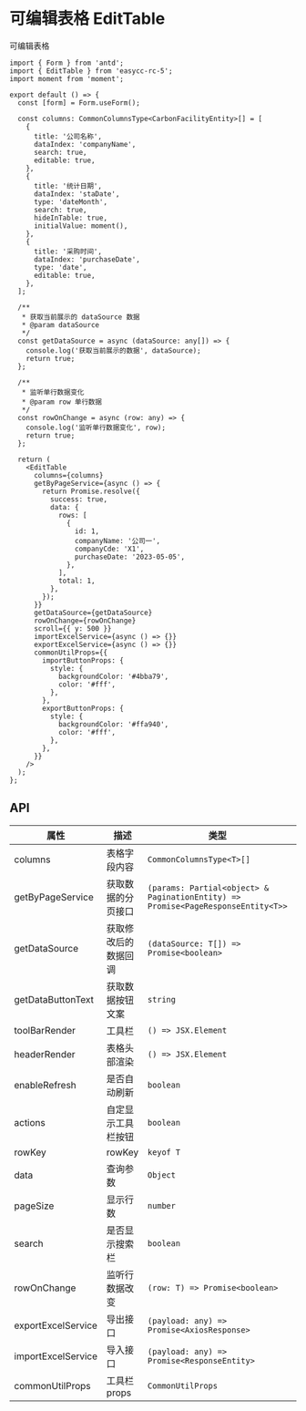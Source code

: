 # 可编辑表格 EditTable

可编辑表格

```tsx
import { Form } from 'antd';
import { EditTable } from 'easycc-rc-5';
import moment from 'moment';

export default () => {
  const [form] = Form.useForm();

  const columns: CommonColumnsType<CarbonFacilityEntity>[] = [
    {
      title: '公司名称',
      dataIndex: 'companyName',
      search: true,
      editable: true,
    },
    {
      title: '统计日期',
      dataIndex: 'staDate',
      type: 'dateMonth',
      search: true,
      hideInTable: true,
      initialValue: moment(),
    },
    {
      title: '采购时间',
      dataIndex: 'purchaseDate',
      type: 'date',
      editable: true,
    },
  ];

  /**
   * 获取当前展示的 dataSource 数据
   * @param dataSource
   */
  const getDataSource = async (dataSource: any[]) => {
    console.log('获取当前展示的数据', dataSource);
    return true;
  };

  /**
   * 监听单行数据变化
   * @param row 单行数据
   */
  const rowOnChange = async (row: any) => {
    console.log('监听单行数据变化', row);
    return true;
  };

  return (
    <EditTable
      columns={columns}
      getByPageService={async () => {
        return Promise.resolve({
          success: true,
          data: {
            rows: [
              {
                id: 1,
                companyName: '公司一',
                companyCde: 'X1',
                purchaseDate: '2023-05-05',
              },
            ],
            total: 1,
          },
        });
      }}
      getDataSource={getDataSource}
      rowOnChange={rowOnChange}
      scroll={{ y: 500 }}
      importExcelService={async () => {}}
      exportExcelService={async () => {}}
      commonUtilProps={{
        importButtonProps: {
          style: {
            backgroundColor: '#4bba79',
            color: '#fff',
          },
        },
        exportButtonProps: {
          style: {
            backgroundColor: '#ffa940',
            color: '#fff',
          },
        },
      }}
    />
  );
};
```

## API

| 属性               | 描述                 | 类型                                                                             | 默认值          |
| ------------------ | -------------------- | -------------------------------------------------------------------------------- | --------------- |
| columns            | 表格字段内容         | `CommonColumnsType<T>[]`                                                         | ---             |
| getByPageService   | 获取数据的分页接口   | `(params: Partial<object> & PaginationEntity) => Promise<PageResponseEntity<T>>` | ---             |
| getDataSource      | 获取修改后的数据回调 | `(dataSource: T[]) => Promise<boolean>`                                          | ---             |
| getDataButtonText  | 获取数据按钮文案     | `string`                                                                         | ---             |
| toolBarRender      | 工具栏               | `() => JSX.Element`                                                              | ---             |
| headerRender       | 表格头部渲染         | `() => JSX.Element`                                                              | ---             |
| enableRefresh      | 是否自动刷新         | `boolean`                                                                        | `true`          |
| actions            | 自定显示工具栏按钮   | `boolean`                                                                        | `计算并保存`    |
| rowKey             | rowKey               | `keyof T`                                                                        | `id`            |
| data               | 查询参数             | `Object`                                                                         | ---             |
| pageSize           | 显示行数             | `number`                                                                         | `MAX_PAGE_SIZE` |
| search             | 是否显示搜索栏       | `boolean`                                                                        | `true`          |
| rowOnChange        | 监听行数据改变       | `(row: T) => Promise<boolean>`                                                   | ---             |
| exportExcelService | 导出接口             | `(payload: any) => Promise<AxiosResponse>`                                       | ---             |
| importExcelService | 导入接口             | `(payload: any) => Promise<ResponseEntity>`                                      | ---             |
| commonUtilProps    | 工具栏 props         | `CommonUtilProps`                                                                | ---             |
